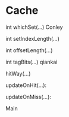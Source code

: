# Cache
int whichSet(...)                Conley

int setIndexLength(...)

int offsetLength(...)

int tagBits(...)                 qiankai

hitWay(...)

updateOnHit(...):

updateOnMiss(...):

Main
